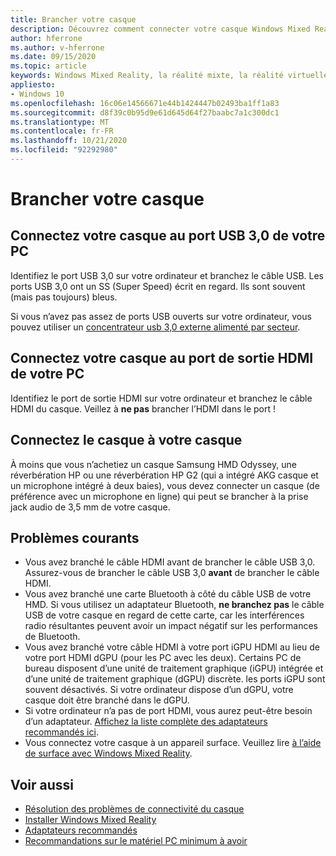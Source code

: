 ```yaml
---
title: Brancher votre casque
description: Découvrez comment connecter votre casque Windows Mixed Reality à USB 3,0 et HDMI, et comment connecter votre casque au casque.
author: hferrone
ms.author: v-hferrone
ms.date: 09/15/2020
ms.topic: article
keywords: Windows Mixed Reality, la réalité mixte, la réalité virtuelle, VR, MR, casque, configuration, prise en main
appliesto:
- Windows 10
ms.openlocfilehash: 16c06e14566671e44b1424447b02493ba1ff1a83
ms.sourcegitcommit: d8f39c0b95d9e61d645d64f27baabc7a1c300dc1
ms.translationtype: MT
ms.contentlocale: fr-FR
ms.lasthandoff: 10/21/2020
ms.locfileid: "92292980"
---
```

# <a name="plug-in-your-headset"></a>Brancher votre casque

## <a name="connect-your-headset-to-your-pcs-usb-30-port"></a>Connectez votre casque au port USB 3,0 de votre PC

Identifiez le port USB 3,0 sur votre ordinateur et branchez le câble USB. Les ports USB 3,0 ont un SS (Super Speed) écrit en regard. Ils sont souvent (mais pas toujours) bleus.

Si vous n’avez pas assez de ports USB ouverts sur votre ordinateur, vous pouvez utiliser un [concentrateur usb 3,0 externe alimenté par secteur](recommended-adapters-for-windows-mixed-reality-capable-pcs.md#using-external-usb-30-hubs-with-windows-mixed-reality-headsets).

## <a name="connect-your-headset-to-your-pcs-hdmi-out-port"></a>Connectez votre casque au port de sortie HDMI de votre PC

Identifiez le port de sortie HDMI sur votre ordinateur et branchez le câble HDMI du casque. Veillez à **ne pas** brancher l’HDMI dans le port !

## <a name="connect-headphones-to-your-headset"></a>Connectez le casque à votre casque

À moins que vous n’achetiez un casque Samsung HMD Odyssey, une réverbération HP ou une réverbération HP G2 (qui a intégré AKG casque et un microphone intégré à deux baies), vous devez connecter un casque (de préférence avec un microphone en ligne) qui peut se brancher à la prise jack audio de 3,5 mm de votre casque.

## <a name="common-issues"></a>Problèmes courants

* Vous avez branché le câble HDMI avant de brancher le câble USB 3,0.  Assurez-vous de brancher le câble USB 3,0 **avant** de brancher le câble HDMI.
* Vous avez branché une carte Bluetooth à côté du câble USB de votre HMD.  Si vous utilisez un adaptateur Bluetooth, **ne branchez pas** le câble USB de votre casque en regard de cette carte, car les interférences radio résultantes peuvent avoir un impact négatif sur les performances de Bluetooth.
* Vous avez branché votre câble HDMI à votre port iGPU HDMI au lieu de votre port HDMI dGPU (pour les PC avec les deux). Certains PC de bureau disposent d’une unité de traitement graphique (iGPU) intégrée et d’une unité de traitement graphique (dGPU) discrète. les ports iGPU sont souvent désactivés. Si votre ordinateur dispose d’un dGPU, votre casque doit être branché dans le dGPU.  
* Si votre ordinateur n’a pas de port HDMI, vous aurez peut-être besoin d’un adaptateur. [Affichez la liste complète des adaptateurs recommandés ici](recommended-adapters-for-windows-mixed-reality-capable-pcs.md).
* Vous connectez votre casque à un appareil surface. Veuillez lire [à l’aide de surface avec Windows Mixed Reality](windows-mixed-reality-minimum-pc-hardware-compatibility-guidelines.md#windows-mixed-reality-and-surface).

## <a name="see-also"></a>Voir aussi

* [Résolution des problèmes de connectivité du casque](headset-connectivity.md)
* [Installer Windows Mixed Reality](install-windows-mixed-reality.md)
* [Adaptateurs recommandés](recommended-adapters-for-windows-mixed-reality-capable-pcs.md)
* [Recommandations sur le matériel PC minimum à avoir](windows-mixed-reality-minimum-pc-hardware-compatibility-guidelines.md)
